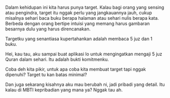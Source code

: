 Dalam kehidupan ini kita harus punya target. Kalau bagi orang yang sensing atau pengindra, target itu nggak perlu yang jangkauannya jauh, cukup misalnya sehari baca buku berapa halaman atau sehari nulis berapa kata. Berbeda dengan orang bertipe intuisi yang memang harus gambaran besarnya dulu yang harus direncanakan.

Targetku yang senantiasa kupertahankan adalah membaca 5 juz dan 1 buku.

Hei, kau tau, aku sampai buat aplikasi lo untuk mengingatkan mengaji 5 juz Quran dalam sehari. Itu adalah bukti komitmenku.

Coba deh kita pikir, untuk apa coba kita membuat target tapi nggak dipenuhi? Target tu kan batas minimal?

Dan juga sekarang kisahnya aku mau berubah ni, jadi pribadi yang detail. Itu kalau di MBTI kepribadian yang mana ya? Nggak tau ah.